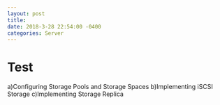 ```yaml
--- 
layout: post 
title: 
date: 2018-3-28 22:54:00 -0400 
categories: Server 
---
```

# Test


a)Configuring Storage Pools and Storage Spaces
b)Implementing iSCSI Storage
c)Implementing Storage Replica

